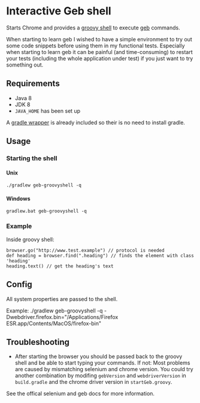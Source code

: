 # Interactive Geb shell

Starts Chrome and provides a [groovy shell](http://www.groovy-lang.org/groovysh.html) to execute [geb](http://www.gebish.org) commands.

When starting to learn geb I wished to have a simple environment to try out some code snippets
before using them in my functional tests.
Especially when starting to learn geb it can be painful (and time-consuming) to restart your tests (including the whole application under test)
if you just want to try something out.

## Requirements

* Java 8
* JDK 8
* ```JAVA_HOME``` has been set up

A [gradle wrapper](https://docs.gradle.org/current/userguide/gradle_wrapper.html) is already included so their is 
no need to install gradle.

## Usage

### Starting the shell

####  Unix

    ./gradlew geb-groovyshell -q
    
#### Windows

    gradlew.bat geb-groovyshell -q
    
### Example

Inside groovy shell:

    browser.go("http://www.test.example") // protocol is needed
    def heading = browser.find(".heading") // finds the element with class 'heading'
    heading.text() // get the heading's text

## Config

All system properties are passed to the shell.

Example:
    ./gradlew geb-groovyshell -q -Dwebdriver.firefox.bin="/Applications/Firefox ESR.app/Contents/MacOS/firefox-bin"

## Troubleshooting

* After starting the browser you should be passed back to the groovy shell and be able to start typing your commands. If not: Most problems are caused by mismatching selenium and chrome version. You could try another combination by modifing `gebVersion` and `webdriverVersion` in `build.gradle` and the chrome driver version in `startGeb.groovy`.

	
See the offical selenium and geb docs for more information.
